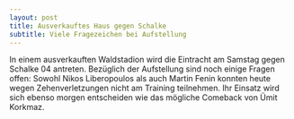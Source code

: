 ```yaml
---
layout: post
title: Ausverkauftes Haus gegen Schalke
subtitle: Viele Fragezeichen bei Aufstellung
---
```


In einem ausverkauften Waldstadion wird die Eintracht am Samstag gegen Schalke 04 antreten. Bezüglich der Aufstellung sind noch einige Fragen offen: Sowohl Nikos Liberopoulos als auch Martin Fenin konnten heute wegen Zehenverletzungen nicht am Training teilnehmen. Ihr Einsatz wird sich ebenso morgen entscheiden wie das mögliche Comeback von Ümit Korkmaz.


